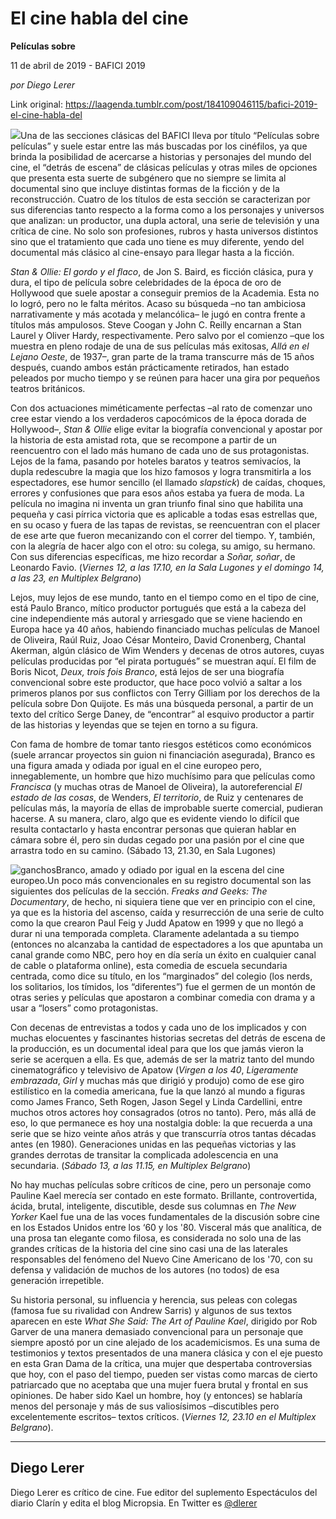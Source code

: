 # El cine habla del cine

**Películas sobre**

11 de abril de 2019 - BAFICI 2019

_por Diego Lerer_

Link original: https://laagenda.tumblr.com/post/184109046115/bafici-2019-el-cine-habla-del

![](https://64.media.tumblr.com/e462b536abe32cadf006274d4127834b/6106ffdba84aac31-ce/s500x750/633460c14078a7ef60d787385019822f38b059fa.jpg)Una de las secciones clásicas del BAFICI lleva por título “Películas sobre películas” y suele estar entre las más buscadas por los cinéfilos, ya que brinda la posibilidad de acercarse a historias y personajes del mundo del cine, el “detrás de escena” de clásicas películas y otras miles de opciones que presenta esta suerte de subgénero que no siempre se limita al documental sino que incluye distintas formas de la ficción y de la reconstrucción. Cuatro de los títulos de esta sección se caracterizan por sus diferencias tanto respecto a la forma como a los personajes y universos que analizan: un productor, una dupla actoral, una serie de televisión y una crítica de cine. No solo son profesiones, rubros y hasta universos distintos sino que el tratamiento que cada uno tiene es muy diferente, yendo del documental más clásico al cine-ensayo para llegar hasta a la ficción.

*Stan & Ollie: El gordo y el flaco*, de Jon S. Baird, es ficción clásica, pura y dura, el tipo de película sobre celebridades de la época de oro de Hollywood que suele apostar a conseguir premios de la Academia. Esta no lo logró, pero no le falta méritos. Acaso su búsqueda –no tan ambiciosa narrativamente y más acotada y melancólica– le jugó en contra frente a títulos más ampulosos. Steve Coogan y John C. Reilly encarnan a Stan Laurel y Oliver Hardy, respectivamente. Pero salvo por el comienzo –que los muestra en pleno rodaje de una de sus películas más exitosas, *Allá en el Lejano Oeste*, de 1937–, gran parte de la trama transcurre más de 15 años después, cuando ambos están prácticamente retirados, han estado peleados por mucho tiempo y se reúnen para hacer una gira por pequeños teatros británicos.

Con dos actuaciones miméticamente perfectas –al rato de comenzar uno cree estar viendo a los verdaderos capocómicos de la época dorada de Hollywood–, *Stan & Ollie* elige evitar la biografía convencional y apostar por la historia de esta amistad rota, que se recompone a partir de un reencuentro con el lado más humano de cada uno de sus protagonistas. Lejos de la fama, pasando por hoteles baratos y teatros semivacíos, la dupla redescubre la magia que los hizo famosos y logra transmitirla a los espectadores, ese humor sencillo (el llamado *slapstick*) de caídas, choques, errores y confusiones que para esos años estaba ya fuera de moda. La película no imagina ni inventa un gran triunfo final sino que habilita una pequeña y casi pírrica victoria que es aplicable a todas esas estrellas que, en su ocaso y fuera de las tapas de revistas, se reencuentran con el placer de ese arte que fueron mecanizando con el correr del tiempo. Y, también, con la alegría de hacer algo con el otro: su colega, su amigo, su hermano. Con sus diferencias específicas, me hizo recordar a *Soñar, soñar*, de Leonardo Favio. (*Viernes 12, a las 17.10, en la Sala Lugones y el domingo 14, a las 23, en Multiplex Belgrano*)

Lejos, muy lejos de ese mundo, tanto en el tiempo como en el tipo de cine, está Paulo Branco, mítico productor portugués que está a la cabeza del cine independiente más autoral y arriesgado que se viene haciendo en Europa hace ya 40 años, habiendo financiado muchas películas de Manoel de Oliveira, Raúl Ruiz, Joao César Monteiro, David Cronenberg, Chantal Akerman, algún clásico de Wim Wenders y decenas de otros autores, cuyas películas producidas por “el pirata portugués” se muestran aquí. El film de Boris Nicot, *Deux, trois fois Branco*, está lejos de ser una biografía convencional sobre este productor, que hace poco volvió a saltar a los primeros planos por sus conflictos con Terry Gilliam por los derechos de la película sobre Don Quijote. Es más una búsqueda personal, a partir de un texto del crítico Serge Daney, de “encontrar” al esquivo productor a partir de las historias y leyendas que se tejen en torno a su figura.

Con fama de hombre de tomar tanto riesgos estéticos como económicos (suele arrancar proyectos sin guion ni financiación asegurada), Branco es una figura amada y odiada por igual en el cine europeo pero, innegablemente, un hombre que hizo muchísimo para que películas como *Francisca* (y muchas otras de Manoel de Oliveira), la autoreferencial *El estado de las cosas*, de Wenders, *El territorio*, de Ruiz y centenares de películas más, la mayoría de ellas de improbable suerte comercial, pudieran hacerse. A su manera, claro, algo que es evidente viendo lo difícil que resulta contactarlo y hasta encontrar personas que quieran hablar en cámara sobre él, pero sin dudas cegado por una pasión por el cine que arrastra todo en su camino. (Sábado 13, 21.30, en Sala Lugones)

![ganchos](https://64.media.tumblr.com/e462b536abe32cadf006274d4127834b/6106ffdba84aac31-ce/s500x750/633460c14078a7ef60d787385019822f38b059fa.jpg)Branco, amado y odiado por igual en la escena del cine europeo.Un poco más convencionales en su registro documental son las siguientes dos películas de la sección. *Freaks and Geeks: The Documentary*, de hecho, ni siquiera tiene que ver en principio con el cine, ya que es la historia del ascenso, caída y resurrección de una serie de culto como la que crearon Paul Feig y Judd Apatow en 1999 y que no llegó a durar ni una temporada completa. Claramente adelantada a su tiempo (entonces no alcanzaba la cantidad de espectadores a los que apuntaba un canal grande como NBC, pero hoy en día sería un éxito en cualquier canal de cable o plataforma online), esta comedia de escuela secundaria centrada, como dice su título, en los “marginados” del colegio (los nerds, los solitarios, los tímidos, los “diferentes”) fue el germen de un montón de otras series y películas que apostaron a combinar comedia con drama y a usar a “losers” como protagonistas.

Con decenas de entrevistas a todos y cada uno de los implicados y con muchas elocuentes y fascinantes historias secretas del detrás de escena de la producción, es un documental ideal para que los que jamás vieron la serie se acerquen a ella. Es que, además de ser la matriz tanto del mundo cinematográfico y televisivo de Apatow (*Virgen a los 40*, *Ligeramente embrazada*, *Girl* y muchas más que dirigió y produjo) como de ese giro estilístico en la comedia americana, fue la que lanzó al mundo a figuras como James Franco, Seth Rogen, Jason Segel y Linda Cardellini, entre muchos otros actores hoy consagrados (otros no tanto). Pero, más allá de eso, lo que permanece es hoy una nostalgia doble: la que recuerda a una serie que se hizo veinte años atrás y que transcurría otros tantas décadas antes (en 1980). Generaciones unidas en las pequeñas victorias y las grandes derrotas de transitar la complicada adolescencia en una secundaria. (*Sábado 13, a las 11.15, en Multiplex Belgrano*)

No hay muchas películas sobre críticos de cine, pero un personaje como Pauline Kael merecía ser contado en este formato. Brillante, controvertida, ácida, brutal, inteligente, discutible, desde sus columnas en *The New Yorker* Kael fue una de las voces fundamentales de la discusión sobre cine en los Estados Unidos entre los ‘60 y los '80. Visceral más que analítica, de una prosa tan elegante como filosa, es considerada no solo una de las grandes críticas de la historia del cine sino casi una de las laterales responsables del fenómeno del Nuevo Cine Americano de los '70, con su defensa y validación de muchos de los autores (no todos) de esa generación irrepetible.

Su historia personal, su influencia y herencia, sus peleas con colegas (famosa fue su rivalidad con Andrew Sarris) y algunos de sus textos aparecen en este *What She Said: The Art of Pauline Kael*, dirigido por Rob Garver de una manera demasiado convencional para un personaje que siempre apostó por un cine alejado de los academicismos. Es una suma de testimonios y textos presentados de una manera clásica y con el eje puesto en esta Gran Dama de la crítica, una mujer que despertaba controversias que hoy, con el paso del tiempo, pueden ser vistas como marcas de cierto patriarcado que no aceptaba que una mujer fuera brutal y frontal en sus opiniones. De haber sido Kael un hombre, hoy (y entonces) se hablaría menos del personaje y más de sus valiosísimos –discutibles pero excelentemente escritos– textos críticos. (*Viernes 12, 23.10 en el Multiplex Belgrano*).

  




---

Diego Lerer
-----------

 Diego Lerer es crítico de cine. Fue editor del suplemento Espectáculos del diario Clarín y edita el blog Micropsia. En Twitter es [@dlerer](https://twitter.com/dlerer) 

